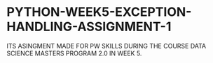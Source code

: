 # PYTHON-WEEK5-EXCEPTION-HANDLING-ASSIGNMENT-1
ITS ASINGMENT MADE  FOR PW SKILLS DURING THE COURSE DATA SCIENCE MASTERS PROGRAM 2.0 IN WEEK 5.
